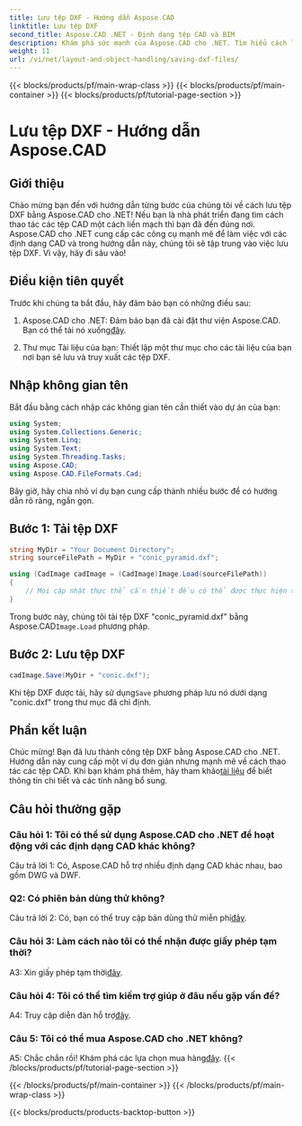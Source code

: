 ```yaml
---
title: Lưu tệp DXF - Hướng dẫn Aspose.CAD
linktitle: Lưu tệp DXF
second_title: Aspose.CAD .NET - Định dạng tệp CAD và BIM
description: Khám phá sức mạnh của Aspose.CAD cho .NET. Tìm hiểu cách lưu tệp DXF dễ dàng với hướng dẫn từng bước của chúng tôi.
weight: 11
url: /vi/net/layout-and-object-handling/saving-dxf-files/
---
```


{{< blocks/products/pf/main-wrap-class >}}
{{< blocks/products/pf/main-container >}}
{{< blocks/products/pf/tutorial-page-section >}}

# Lưu tệp DXF - Hướng dẫn Aspose.CAD

## Giới thiệu

Chào mừng bạn đến với hướng dẫn từng bước của chúng tôi về cách lưu tệp DXF bằng Aspose.CAD cho .NET! Nếu bạn là nhà phát triển đang tìm cách thao tác các tệp CAD một cách liền mạch thì bạn đã đến đúng nơi. Aspose.CAD cho .NET cung cấp các công cụ mạnh mẽ để làm việc với các định dạng CAD và trong hướng dẫn này, chúng tôi sẽ tập trung vào việc lưu tệp DXF. Vì vậy, hãy đi sâu vào!

## Điều kiện tiên quyết

Trước khi chúng ta bắt đầu, hãy đảm bảo bạn có những điều sau:

1.  Aspose.CAD cho .NET: Đảm bảo bạn đã cài đặt thư viện Aspose.CAD. Bạn có thể tải nó xuống[đây](https://releases.aspose.com/cad/net/).

2. Thư mục Tài liệu của bạn: Thiết lập một thư mục cho các tài liệu của bạn nơi bạn sẽ lưu và truy xuất các tệp DXF.

## Nhập không gian tên

Bắt đầu bằng cách nhập các không gian tên cần thiết vào dự án của bạn:

```csharp
using System;
using System.Collections.Generic;
using System.Linq;
using System.Text;
using System.Threading.Tasks;
using Aspose.CAD;
using Aspose.CAD.FileFormats.Cad;
```

Bây giờ, hãy chia nhỏ ví dụ bạn cung cấp thành nhiều bước để có hướng dẫn rõ ràng, ngắn gọn.

## Bước 1: Tải tệp DXF

```csharp
string MyDir = "Your Document Directory";
string sourceFilePath = MyDir + "conic_pyramid.dxf";

using (CadImage cadImage = (CadImage)Image.Load(sourceFilePath))
{
    // Mọi cập nhật thực thể cần thiết đều có thể được thực hiện tại đây.
}
```

Trong bước này, chúng tôi tải tệp DXF "conic_pyramid.dxf" bằng Aspose.CAD`Image.Load` phương pháp.

## Bước 2: Lưu tệp DXF

```csharp
cadImage.Save(MyDir + "conic.dxf");
```

 Khi tệp DXF được tải, hãy sử dụng`Save` phương pháp lưu nó dưới dạng "conic.dxf" trong thư mục đã chỉ định.

## Phần kết luận

 Chúc mừng! Bạn đã lưu thành công tệp DXF bằng Aspose.CAD cho .NET. Hướng dẫn này cung cấp một ví dụ đơn giản nhưng mạnh mẽ về cách thao tác các tệp CAD. Khi bạn khám phá thêm, hãy tham khảo[tài liệu](https://reference.aspose.com/cad/net/) để biết thông tin chi tiết và các tính năng bổ sung.

## Câu hỏi thường gặp

### Câu hỏi 1: Tôi có thể sử dụng Aspose.CAD cho .NET để hoạt động với các định dạng CAD khác không?

Câu trả lời 1: Có, Aspose.CAD hỗ trợ nhiều định dạng CAD khác nhau, bao gồm DWG và DWF.

### Q2: Có phiên bản dùng thử không?

 Câu trả lời 2: Có, bạn có thể truy cập bản dùng thử miễn phí[đây](https://releases.aspose.com/).

### Câu hỏi 3: Làm cách nào tôi có thể nhận được giấy phép tạm thời?

 A3: Xin giấy phép tạm thời[đây](https://purchase.aspose.com/temporary-license/).

### Câu hỏi 4: Tôi có thể tìm kiếm trợ giúp ở đâu nếu gặp vấn đề?

 A4: Truy cập diễn đàn hỗ trợ[đây](https://forum.aspose.com/c/cad/19).

### Câu 5: Tôi có thể mua Aspose.CAD cho .NET không?

 A5: Chắc chắn rồi! Khám phá các lựa chọn mua hàng[đây](https://purchase.aspose.com/buy).
{{< /blocks/products/pf/tutorial-page-section >}}

{{< /blocks/products/pf/main-container >}}
{{< /blocks/products/pf/main-wrap-class >}}

{{< blocks/products/products-backtop-button >}}
